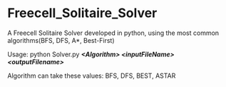# Freecell_Solitaire_Solver
A Freecell Solitaire Solver developed in python, using the most common algorithms(BFS, DFS, A*, Best-First)

Usage: python Solver.py ***\<Algorithm\>  \<inputFileName\>  \<outputFilename\>***

Algorithm can take these values: BFS, DFS, BEST, ASTAR
